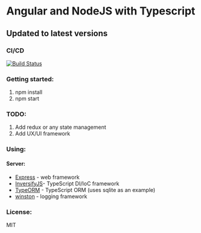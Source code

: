 # Angular and NodeJS with Typescript
## Updated to latest versions

### CI/CD
[![Build Status](https://travis-ci.org/{user}/{repo}.png?branch=master)](https://travis-ci.org/{user}/{repo})


### Getting started:
1. npm install
2. npm start

### TODO:
1. Add redux or any state management
2. Add UX/UI framework


### Using:
  #### Server: 
  * [Express](http://expressjs.com/) - web framework
  * [InversifyJS](https://github.com/inversify/InversifyJS)- TypeScript DI/IoC framework
  * [TypeORM](https://github.com/typeorm/typeorm/) - TypeScript ORM (uses sqlite as an example)
  * [winston](https://github.com/winstonjs/winston/) - logging framework

### License:
MIT


 
